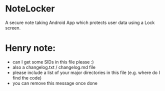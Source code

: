 # NoteLocker
A secure note taking Android App which protects user data using a Lock screen.

# Henry note:
- can I get some SIDs in this file please :)
- also a changelog.txt / changelog.md file
- please include a list of your major directories in this file (e.g. where do I find the code)
- you can remove this message once done

